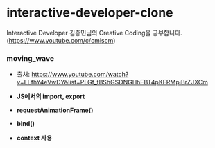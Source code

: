 # interactive-developer-clone
Interactive Developer 김종민님의 Creative Coding을 공부합니다. (https://www.youtube.com/c/cmiscm)

### moving_wave 
- 출처: https://www.youtube.com/watch?v=LLfhY4eVwDY&list=PLGf_tBShGSDNGHhFBT4pKFRMpiBrZJXCm

- __JS에서의 import, export__

- __requestAnimationFrame()__

- __bind()__

- __context 사용__
